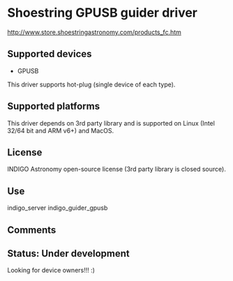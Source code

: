 # Shoestring GPUSB guider driver

http://www.store.shoestringastronomy.com/products_fc.htm

## Supported devices
* GPUSB

This driver supports hot-plug (single device of each type).

## Supported platforms

This driver depends on 3rd party library and is supported on Linux (Intel 32/64 bit and ARM v6+) and MacOS.

## License

INDIGO Astronomy open-source license (3rd party library is closed source).

## Use

indigo_server indigo_guider_gpusb

## Comments

## Status: Under development

Looking for device owners!!! :)
